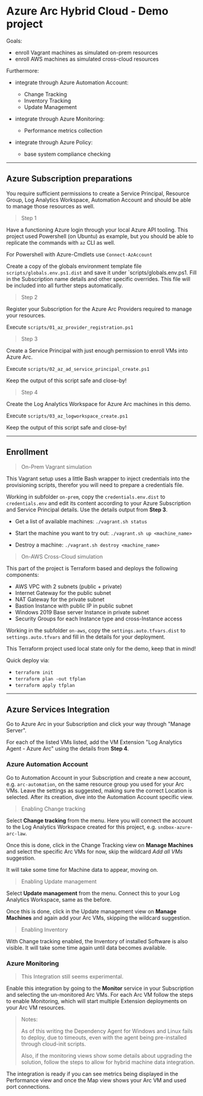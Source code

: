 # Azure Arc Hybrid Cloud - Demo project

Goals:

* enroll Vagrant machines as simulated on-prem resources
* enroll AWS machines as simulated cross-cloud resources

Furthermore:

* integrate through Azure Automation Account:
  - Change Tracking
  - Inventory Tracking
  - Update Management

* integrate through Azure Monitoring:
  - Performance metrics collection

* integrate through Azure Policy:
  - base system compliance checking


---


## Azure Subscription preparations

You require sufficient permissions to create a Service Principal,
Resource Group, Log Analytics Workspace, Automation Account and should be able
to manage those resources as well.

> Step 1

Have a functioning Azure login through your local Azure API tooling.
This project used Powershell (on Ubuntu) as example, but you should be able
to replicate the commands with `az` CLI as well.

For Powershell with Azure-Cmdlets use `Connect-AzAccount`


Create a copy of the globals environment template file `scripts/globals.env.ps1.dist` and
save it under `scripts/globals.env.ps1.
Fill in the Subscription name details and other specific overrides.
This file will be included into all further steps automatically.

> Step 2

Register your Subscription for the Azure Arc Providers required to manage your
resources.

Execute `scripts/01_az_provider_registration.ps1`

> Step 3

Create a Service Principal with just enough permission to enroll VMs into
Azure Arc.

Execute `scripts/02_az_ad_service_principal_create.ps1`

Keep the output of this script safe and close-by!

> Step 4

Create the Log Analytics Workspace for Azure Arc machines in this demo.

Execute `scripts/03_az_logworkspace_create.ps1`

Keep the output of this script safe and close-by!


---


## Enrollment

> On-Prem Vagrant simulation

This Vagrant setup uses a little Bash wrapper to inject credentials into the
provisioning scripts, therefor you will need to prepare a credentials file.

Working in subfolder `on-prem`, copy the `credentials.env.dist`
to `credentials.env` and edit its content according to your Azure Subscription
and Service Principal details. Use the details output from **Step 3**.

* Get a list of available machines: `./vagrant.sh status`

* Start the machine you want to try out: `./vagrant.sh up <machine_name>`

* Destroy a machine: `./vagrant.sh destroy <machine_name>`

> On-AWS Cross-Cloud simulation

This part of the project is Terraform based and deploys the following components:

* AWS VPC with 2 subnets (public + private)
* Internet Gateway for the public subnet
* NAT Gateway for the private subnet
* Bastion Instance with public IP in public subnet
* Windows 2019 Base server Instance in private subnet
* Security Groups for each Instance type and cross-Instance access

Working in the subfolder `on-aws`, copy the `settings.auto.tfvars.dist`
to `settings.auto.tfvars` and fill in the details for your deployment.

This Terraform project used local state only for the demo, keep that in mind!

Quick deploy via:
* `terraform init`
* `terraform plan -out tfplan`
* `terraform apply tfplan`


---


## Azure Services Integration

Go to Azure Arc in your Subscription and click your way through "Manage Server".

For each of the listed VMs listed, add the VM Extension
"Log Analytics Agent - Azure Arc" using the details from **Step 4**.

### Azure Automation Account

Go to Automation Account in your Subscription and create a new account,
e.g. `arc-automation`, on the same resource group you used for your Arc VMs.
Leave the settings as suggested, making sure the correct Location is selected.
After its creation, dive into the Automation Account specific view.

> Enabling Change tracking

Select **Change tracking** from the menu.
Here you will connect the account to the Log Analytics Workspace created for
this project, e.g. `sndbox-azure-arc-law`.

Once this is done, click in the Change Tracking view on **Manage Machines** and
select the specific Arc VMs for now, skip the wildcard *Add all VMs* suggestion.

It will take some time for Machine data to appear, moving on.

> Enabling Update management

Select **Update management** from the menu.
Connect this to your Log Analytics Workspace, same as the before.

Once this is done, click in the Update management view on **Manage Machines** and again add your Arc VMs, skipping the wildcard suggestion.

> Enabling Inventory

With Change tracking enabled, the Inventory of installed Software is also visible. It will take some time again until data becomes available.

### Azure Monitoring

> This Integration still seems experimental.

Enable this integration by going to the **Monitor** service in your
Subscription and selecting the un-monitored Arc VMs.
For each Arc VM follow the steps to enable Monitoring, which will start multiple Extension deployments on your Arc VM resources.

> Notes:
>
> As of this writing the Dependency Agent for Windows and Linux fails to deploy,
> due to timeouts, even with the agent being pre-installed through cloud-init scripts.
>
> Also, if the monitoring views show some details about upgrading the solution,
> follow the steps to allow for hybrid machine data integration.

The integration is ready if you can see metrics being displayed in the Performance view
and once the Map view shows your Arc VM and used port connections.

